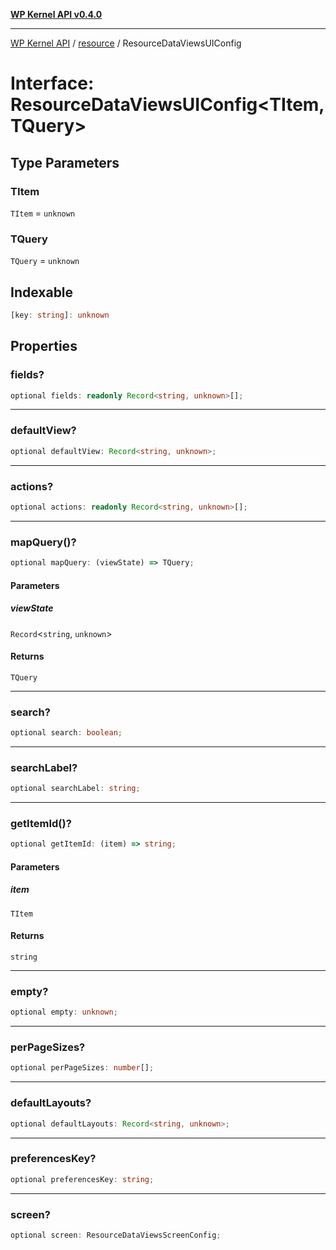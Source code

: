[**WP Kernel API v0.4.0**](../../README.md)

---

[WP Kernel API](../../README.md) / [resource](../README.md) / ResourceDataViewsUIConfig

# Interface: ResourceDataViewsUIConfig\<TItem, TQuery\>

## Type Parameters

### TItem

`TItem` = `unknown`

### TQuery

`TQuery` = `unknown`

## Indexable

```ts
[key: string]: unknown
```

## Properties

### fields?

```ts
optional fields: readonly Record<string, unknown>[];
```

---

### defaultView?

```ts
optional defaultView: Record<string, unknown>;
```

---

### actions?

```ts
optional actions: readonly Record<string, unknown>[];
```

---

### mapQuery()?

```ts
optional mapQuery: (viewState) => TQuery;
```

#### Parameters

##### viewState

`Record`\<`string`, `unknown`\>

#### Returns

`TQuery`

---

### search?

```ts
optional search: boolean;
```

---

### searchLabel?

```ts
optional searchLabel: string;
```

---

### getItemId()?

```ts
optional getItemId: (item) => string;
```

#### Parameters

##### item

`TItem`

#### Returns

`string`

---

### empty?

```ts
optional empty: unknown;
```

---

### perPageSizes?

```ts
optional perPageSizes: number[];
```

---

### defaultLayouts?

```ts
optional defaultLayouts: Record<string, unknown>;
```

---

### preferencesKey?

```ts
optional preferencesKey: string;
```

---

### screen?

```ts
optional screen: ResourceDataViewsScreenConfig;
```
